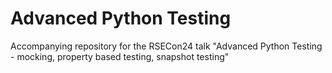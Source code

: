 # Advanced Python Testing

Accompanying repository for the RSECon24 talk
"Advanced Python Testing - mocking, property based testing, snapshot testing"
